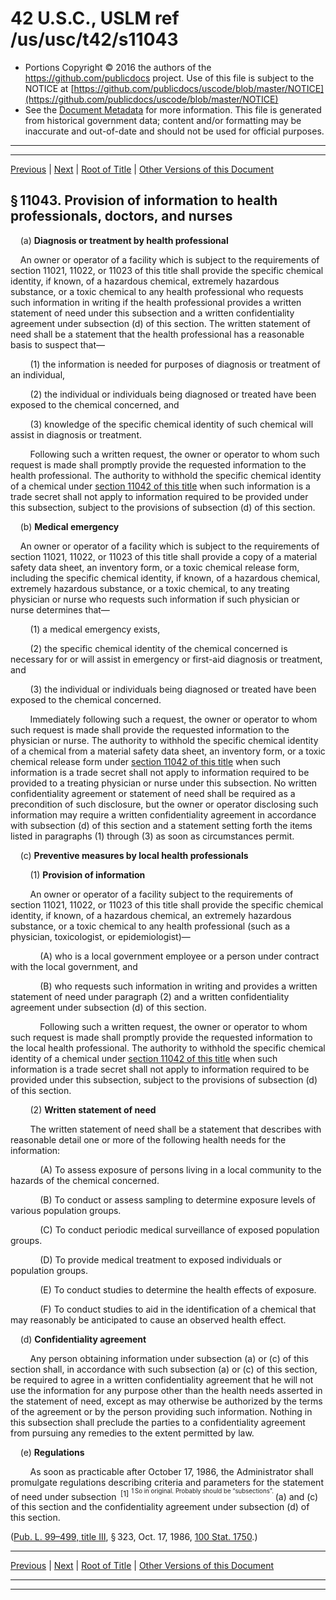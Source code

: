 ---
---

# 42 U.S.C., USLM ref /us/usc/t42/s11043

* Portions Copyright © 2016 the authors of the https://github.com/publicdocs project.
  Use of this file is subject to the NOTICE at [https://github.com/publicdocs/uscode/blob/master/NOTICE](https://github.com/publicdocs/uscode/blob/master/NOTICE)
* See the [Document Metadata](././../../../../..//README.md) for more information.
  This file is generated from historical government data; content and/or formatting may be inaccurate and out-of-date and should not be used for official purposes.

----------
----------

[Previous](./../../../../..//us/usc/t42/ch116/schIII/m__us_usc_t42_s11042.md) | [Next](./../../../../..//us/usc/t42/ch116/schIII/m__us_usc_t42_s11044.md) | [Root of Title](./../../../../../) | [Other Versions of this Document](https://publicdocs.github.io/go/links?ns=uslm&ref=%2Fus%2Fusc%2Ft42%2Fs11043)

## § 11043. Provision of information to health professionals, doctors, and nurses

    (a) __Diagnosis or treatment by health professional__ 

    An owner or operator of a facility which is subject to the requirements of section 11021, 11022, or 11023 of this title shall provide the specific chemical identity, if known, of a hazardous chemical, extremely hazardous substance, or a toxic chemical to any health professional who requests such information in writing if the health professional provides a written statement of need under this subsection and a written confidentiality agreement under subsection (d) of this section. The written statement of need shall be a statement that the health professional has a reasonable basis to suspect that—

        (1) the information is needed for purposes of diagnosis or treatment of an individual,

        (2) the individual or individuals being diagnosed or treated have been exposed to the chemical concerned, and

        (3) knowledge of the specific chemical identity of such chemical will assist in diagnosis or treatment.

        Following such a written request, the owner or operator to whom such request is made shall promptly provide the requested information to the health professional. The authority to withhold the specific chemical identity of a chemical under [section 11042 of this title][/us/usc/t42/s11042] when such information is a trade secret shall not apply to information required to be provided under this subsection, subject to the provisions of subsection (d) of this section.

    (b) __Medical emergency__ 

    An owner or operator of a facility which is subject to the requirements of section 11021, 11022, or 11023 of this title shall provide a copy of a material safety data sheet, an inventory form, or a toxic chemical release form, including the specific chemical identity, if known, of a hazardous chemical, extremely hazardous substance, or a toxic chemical, to any treating physician or nurse who requests such information if such physician or nurse determines that—

        (1) a medical emergency exists,

        (2) the specific chemical identity of the chemical concerned is necessary for or will assist in emergency or first-aid diagnosis or treatment, and

        (3) the individual or individuals being diagnosed or treated have been exposed to the chemical concerned.

        Immediately following such a request, the owner or operator to whom such request is made shall provide the requested information to the physician or nurse. The authority to withhold the specific chemical identity of a chemical from a material safety data sheet, an inventory form, or a toxic chemical release form under [section 11042 of this title][/us/usc/t42/s11042] when such information is a trade secret shall not apply to information required to be provided to a treating physician or nurse under this subsection. No written confidentiality agreement or statement of need shall be required as a precondition of such disclosure, but the owner or operator disclosing such information may require a written confidentiality agreement in accordance with subsection (d) of this section and a statement setting forth the items listed in paragraphs (1) through (3) as soon as circumstances permit.

    (c) __Preventive measures by local health professionals__ 

        (1) __Provision of information__ 

        An owner or operator of a facility subject to the requirements of section 11021, 11022, or 11023 of this title shall provide the specific chemical identity, if known, of a hazardous chemical, an extremely hazardous substance, or a toxic chemical to any health professional (such as a physician, toxicologist, or epidemiologist)—

            (A) who is a local government employee or a person under contract with the local government, and

            (B) who requests such information in writing and provides a written statement of need under paragraph (2) and a written confidentiality agreement under subsection (d) of this section.

            Following such a written request, the owner or operator to whom such request is made shall promptly provide the requested information to the local health professional. The authority to withhold the specific chemical identity of a chemical under [section 11042 of this title][/us/usc/t42/s11042] when such information is a trade secret shall not apply to information required to be provided under this subsection, subject to the provisions of subsection (d) of this section.

        (2) __Written statement of need__ 

        The written statement of need shall be a statement that describes with reasonable detail one or more of the following health needs for the information:

            (A) To assess exposure of persons living in a local community to the hazards of the chemical concerned.

            (B) To conduct or assess sampling to determine exposure levels of various population groups.

            (C) To conduct periodic medical surveillance of exposed population groups.

            (D) To provide medical treatment to exposed individuals or population groups.

            (E) To conduct studies to determine the health effects of exposure.

            (F) To conduct studies to aid in the identification of a chemical that may reasonably be anticipated to cause an observed health effect.

    (d) __Confidentiality agreement__ 

        Any person obtaining information under subsection (a) or (c) of this section shall, in accordance with such subsection (a) or (c) of this section, be required to agree in a written confidentiality agreement that he will not use the information for any purpose other than the health needs asserted in the statement of need, except as may otherwise be authorized by the terms of the agreement or by the person providing such information. Nothing in this subsection shall preclude the parties to a confidentiality agreement from pursuing any remedies to the extent permitted by law.

    (e) __Regulations__ 

        As soon as practicable after October 17, 1986, the Administrator shall promulgate regulations describing criteria and parameters for the statement of need under subsection  <sup>\[1\]</sup>  <sup><sup> 1 So in original. Probably should be “subsections”. </sup></sup>  (a) and (c) of this section and the confidentiality agreement under subsection (d) of this section.

([Pub. L. 99–499, title III][/us/pl/99/499/tIII], § 323, Oct. 17, 1986, [100 Stat. 1750][/us/stat/100/1750].)

----------

[Previous](./../../../../..//us/usc/t42/ch116/schIII/m__us_usc_t42_s11042.md) | [Next](./../../../../..//us/usc/t42/ch116/schIII/m__us_usc_t42_s11044.md) | [Root of Title](./../../../../../) | [Other Versions of this Document](https://publicdocs.github.io/go/links?ns=uslm&ref=%2Fus%2Fusc%2Ft42%2Fs11043)

----------
----------

[/us/usc/t42/s11042]: https://publicdocs.github.io/go/links?ns=uslm&ref=%2Fus%2Fusc%2Ft42%2Fs11042
[/us/usc/t42/s11042]: https://publicdocs.github.io/go/links?ns=uslm&ref=%2Fus%2Fusc%2Ft42%2Fs11042
[/us/usc/t42/s11042]: https://publicdocs.github.io/go/links?ns=uslm&ref=%2Fus%2Fusc%2Ft42%2Fs11042
[/us/pl/99/499/tIII]: https://publicdocs.github.io/go/links?ns=uslm&ref=%2Fus%2Fpl%2F99%2F499%2FtIII
[/us/stat/100/1750]: https://publicdocs.github.io/go/links?ns=uslm&ref=%2Fus%2Fstat%2F100%2F1750


